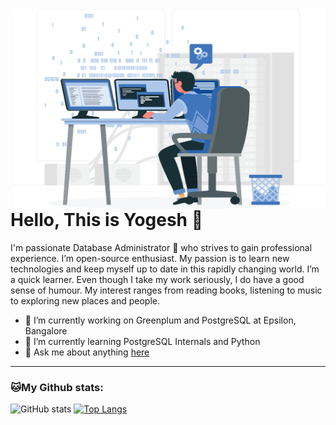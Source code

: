 <img align="right" alt="GIF" src="https://github.com/pgyogesh/pgyogesh/blob/main/assets/4002784.eps?raw=true" width="500" height="320" />

# Hello, This is Yogesh 👋

I'm passionate Database Administrator 🚀 who strives to gain professional experience. I’m open-source enthusiast. My passion is to learn new technologies and keep myself up to date in this rapidly changing world. I’m a quick learner. Even though I take my work seriously, I do have a good sense of humour. My interest ranges from reading books, listening to music to exploring new places and people.

- 🔭 I’m currently working on Greenplum and PostgreSQL at Epsilon, Bangalore
- 🌱 I’m currently learning PostgreSQL Internals and Python
- 💬 Ask me about anything [here](https://github.com/pgyogesh/pgyogesh/issues/new)


---
### 🐱My Github stats:
![GitHub stats](https://github-readme-stats.vercel.app/api?username=pgyogesh&show_icons=true&title_color=ffc857&icon_color=8ac926&text_color=daf7dc&bg_color=151515&hide=["stars"])
[![Top Langs](https://github-readme-stats.vercel.app/api/top-langs/?username=pgyogesh&layout=compact&text_color=daf7dc&bg_color=151515)](https://github.com/anuraghazra/github-readme-stats)
